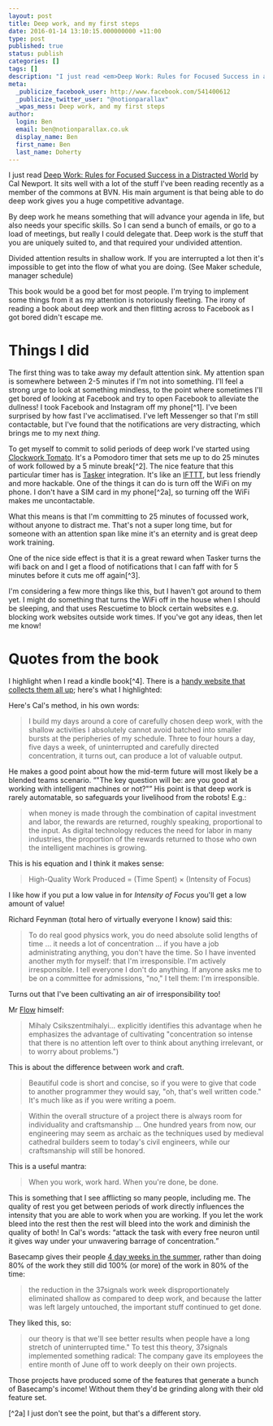 ```yaml
---
layout: post
title: Deep work, and my first steps
date: 2016-01-14 13:10:15.000000000 +11:00
type: post
published: true
status: publish
categories: []
tags: []
description: "I just read <em>Deep Work: Rules for Focused Success in a Distracted World</em> by Cal Newport. It sits well with a lot of the stuff I've been reading recently as a member of the commons at BVN. His main argument is that being able to do deep work gives you a huge competitive advantage."
meta:
  _publicize_facebook_user: http://www.facebook.com/541400612
  _publicize_twitter_user: "@notionparallax"
  _wpas_mess: Deep work, and my first steps
author:
  login: Ben
  email: ben@notionparallax.co.uk
  display_name: Ben
  first_name: Ben
  last_name: Doherty
---
```

<p>I just read <a href="https://kindle.amazon.com/work/deep-work-focused-success-distracted-ebook/B00X4S82SM/B013UWFM52">Deep Work: Rules for Focused Success in a Distracted World</a> by Cal Newport. It sits well with a lot of the stuff I've been reading recently as a member of the commons at BVN. His main argument is that being able to do deep work gives you a huge competitive advantage.<!--more--></p>
<p>By deep work he means something that will advance your agenda in life, but also needs your specific skills. So I can send a bunch of emails, or go to a load of meetings, but really I could delegate that. Deep work is the stuff that you are uniquely suited to, and that required your undivided attention.</p>
<p>Divided attention results in shallow work. If you are interrupted a lot then it's impossible to get into the flow of what you are doing. (See Maker schedule, manager schedule)</p>
<p>This book would be a good bet for most people. I'm trying to implement some things from it as my attention is notoriously fleeting. The irony of reading a book about deep work and then flitting across to Facebook as I got bored didn't escape me.</p>
<h1>Things I did</h1>
<p>The first thing was to take away my default attention sink. My attention span is somewhere between 2-5 minutes if I'm not into something. I'll feel a strong urge to look at something mindless, to the point where sometimes I'll get bored of looking at Facebook and try to open Facebook to alleviate the dullness! I took Facebook and Instagram off my phone[^1]. I've been surprised by how fast I've acclimatised. I've left Messenger so that I'm still contactable, but I've found that the notifications are very distracting, which brings me to my next <em>thing</em>.</p>
<p>To get myself to commit to solid periods of deep work I've started using <a href="https://play.google.com/store/apps/details?id=net.phlam.android.clockworktomato&amp;hl=en">Clockwork Tomato</a>. It's a Pomodoro timer that sets me up to do 25 minutes of work followed by a 5 minute break[^2]. The nice feature that this particular timer has is <a href="http://tasker.dinglisch.net/">Tasker</a> integration. It's like an <a href="https://ifttt.com">IFTTT</a>, but less friendly and more hackable. One of the things it can do is turn off the WiFi on my phone. I don't have a SIM card in my phone[^2a], so turning off the WiFi makes me uncontactable.</p>
<p>What this means is that I'm committing to 25 minutes of focussed work, without anyone to distract me. That's not a super long time, but for someone with an attention span like mine it's an eternity and is great deep work training.</p>
<p>One of the nice side effect is that it is a great reward when Tasker turns the wifi back on and I get a flood of notifications that I can faff with for 5 minutes before it cuts me off again[^3].</p>
<p>I'm considering a few more things like this, but I haven't got around to them yet. I might do something that turns the WiFi off in the house when I should be sleeping, and that uses Rescuetime to block certain websites e.g. blocking work websites outside work times. If you've got any ideas, then let me know!</p>
<h1>Quotes from the book</h1>
<p>I highlight when I read a kindle book[^4]. There is a <a href="https://kindle.amazon.com/your_highlights">handy website that collects them all up</a>; here's what I highlighted:</p>
<p>Here's Cal's method, in his own words:</p>
<blockquote><p>I build my days around a core of carefully chosen deep work, with the shallow activities I absolutely cannot avoid batched into smaller bursts at the peripheries of my schedule. Three to four hours a day, five days a week, of uninterrupted and carefully directed concentration, it turns out, can produce a lot of valuable output.</p></blockquote>
<p>He makes a good point about how the mid-term future will most likely be a blended teams scenario. <q>"The key question will be: are you good at working with intelligent machines or not?"</q> His point is that deep work is rarely automatable, so safeguards your livelihood from the robots! E.g.:</p>
<blockquote><p>when money is made through the combination of capital investment and labor, the rewards are returned, roughly speaking, proportional to the input. As digital technology reduces the need for labor in many industries, the proportion of the rewards returned to those who own the intelligent machines is growing.</p></blockquote>
<p>This is his equation and I think it makes sense:</p>
<blockquote><p>High-Quality Work Produced = (Time Spent) × (Intensity of Focus)</p></blockquote>
<p>I like how if you put a low value in for <em>Intensity of Focus</em> you'll get a low amount of value!</p>
<p>Richard Feynman (total hero of virtually everyone I know) said this:</p>
<blockquote><p>To do real good physics work, you do need absolute solid lengths of time … it needs a lot of concentration … if you have a job administrating anything, you don't have the time. So I have invented another myth for myself: that I'm irresponsible. I'm actively irresponsible. I tell everyone I don't do anything. If anyone asks me to be on a committee for admissions, "no," I tell them: I'm irresponsible.</p></blockquote>
<p>Turns out that I've been cultivating an air of irresponsibility too!</p>
<p>Mr <a href="http://www.amazon.com/Flow-Psychology-Happiness-Mihaly-Csikszentmihalyi-ebook/dp/B00GO8HZIW">Flow</a> himself:</p>
<blockquote><p>Mihaly Csikszentmihalyi… explicitly identifies this advantage when he emphasizes the advantage of cultivating "concentration so intense that there is no attention left over to think about anything irrelevant, or to worry about problems.")</p></blockquote>
<p>This is about the difference between work and craft.</p>
<blockquote><p>Beautiful code is short and concise, so if you were to give that code to another programmer they would say, "oh, that's well written code." It's much like as if you were writing a poem.</p></blockquote>
<blockquote><p>Within the overall structure of a project there is always room for individuality and craftsmanship … One hundred years from now, our engineering may seem as archaic as the techniques used by medieval cathedral builders seem to today's civil engineers, while our craftsmanship will still be honored.</p></blockquote>
<p>This is a useful mantra:</p>
<blockquote><p>When you work, work hard. When you're done, be done.</p></blockquote>
<p>This is something that I see afflicting so many people, including me. The quality of rest you get between periods of work directly influences the intensity that you are able to work when you are working. If you let the work bleed into the rest then the rest will bleed into the work and diminish the quality of both! In Cal's words: <q>attack the task with every free neuron until it gives way under your unwavering barrage of concentration.</q></p>
<p>Basecamp gives their people <a href="https://signalvnoise.com/posts/1209-forbes-misses-the-point-of-the-4-day-work-week">4 day weeks in the summer</a>, rather than doing 80% of the work they still did 100% (or more) of the work in 80% of the time:</p>
<blockquote><p>the reduction in the 37signals work week disproportionately eliminated shallow as compared to deep work, and because the latter was left largely untouched, the important stuff continued to get done.</p></blockquote>
<p>They liked this, so:</p>
<blockquote><p>our theory is that we'll see better results when people have a long stretch of uninterrupted time." To test this theory, 37signals implemented something radical: The company gave its employees the entire month of June off to work deeply on their own projects.</p></blockquote>
<p>Those projects have produced some of the features that generate a bunch of Basecamp's income! Without them they'd be grinding along with their old feature set.</p>

[^1]: Where I do most of my reading now that I have a massive screen 6p.

[^2]: It's slightly more complicated, but that's the gist. <a href="http://pomodorotechnique.com/">Here's a bit more detail</a>]

[^2a] I just don't see the point, but that's a different story.

[^3]: This post, <a href="https://blog.intercom.io/its-time-for-notifications-to-get-smart/">It's time for notifications to get smart</a>, from the Intercom blog has some good ideas about how to make this notification thing work for you rather than against.

[^4]: which is pretty much the only way I read books at the moment.